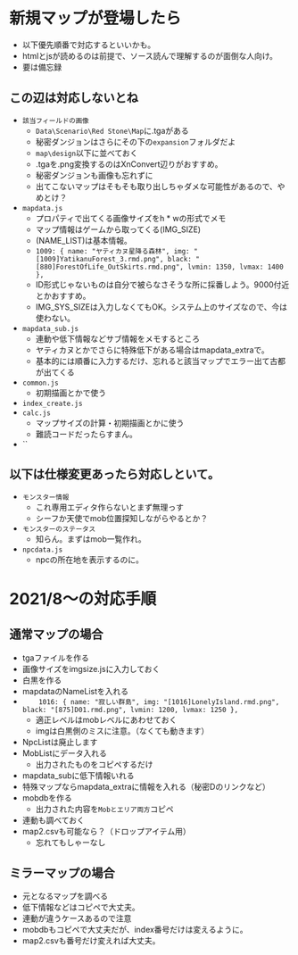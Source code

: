 # 新規マップが登場したら

* 以下優先順番で対応するといいかも。
* htmlとjsが読めるのは前提で、ソース読んで理解するのが面倒な人向け。
* 要は備忘録

## この辺は対応しないとね
- `該当フィールドの画像`
  - `Data\Scenario\Red Stone\Map`に.tgaがある
  - 秘密ダンジョンはさらにその下の`expansion`フォルダだよ
  - `map\design`以下に並べておく
  - .tgaを.png変換するのはXnConvert辺りがおすすめ。
  - 秘密ダンジョンも画像も忘れずに
  - 出てこないマップはそもそも取り出しちゃダメな可能性があるので、やめとけ？
- `mapdata.js`
  - プロパティで出てくる画像サイズをh * wの形式でメモ
  - マップ情報はゲームから取ってくる(IMG_SIZE)
  - (NAME_LIST)は基本情報。
  - `1009: { name: "ヤティカヌ星降る森林", img: "[1009]YatikanuForest_3.rmd.png", black: "[880]ForestOfLife_OutSkirts.rmd.png", lvmin: 1350, lvmax: 1400 },`
  - ID形式じゃないものは自分で被らなさそうな所に採番しよう。9000付近とかおすすめ。
  - IMG_SYS_SIZEは入力しなくてもOK。システム上のサイズなので、今は使わない。
- `mapdata_sub.js`
  - 連動や低下情報などサブ情報をメモするところ
  - ヤティカヌとかでさらに特殊低下がある場合はmapdata_extraで。
  - 基本的には順番に入力するだけ、忘れると該当マップでエラー出て古都が出てくる
- `common.js`
  - 初期描画とかで使う
- `index_create.js`
- `calc.js`
  - マップサイズの計算・初期描画とかに使う
  - 難読コードだったらすまん。
- ``
## 以下は仕様変更あったら対応しといて。
- `モンスター情報`
  - これ専用エディタ作らないとまず無理っす
  - シーフか天使でmob位置探知しながらやるとか？
- `モンスターのステータス`
  - 知らん。まずはmob一覧作れ。
- `npcdata.js`
   - npcの所在地を表示するのに。




# 2021/8～の対応手順
## 通常マップの場合
- tgaファイルを作る
- 画像サイズをimgsize.jsに入力しておく
- 白黒を作る
- mapdataのNameListを入れる
- `    1016: { name: "寂しい群島", img: "[1016]LonelyIsland.rmd.png", black: "[875]D01.rmd.png", lvmin: 1200, lvmax: 1250 },`
  - 適正レベルはmobレベルにあわせておく
  - imgは白黒側のミスに注意。（なくても動きます）
- NpcListは廃止します
- MobListにデータ入れる
  - 出力されたものをコピペするだけ
- mapdata_subに低下情報いれる
- 特殊マップならmapdata_extraに情報を入れる（秘密Dのリンクなど）
- mobdbを作る
  - 出力された内容を`Mobとエリア両方`コピペ
- 連動も調べておく
- map2.csvも可能なら？（ドロップアイテム用）
  - 忘れてもしゃーなし

## ミラーマップの場合
- 元となるマップを調べる
- 低下情報などはコピペで大丈夫。
- 連動が違うケースあるので注意
- mobdbもコピペで大丈夫だが、index番号だけは変えるように。
- map2.csvも番号だけ変えれば大丈夫。
